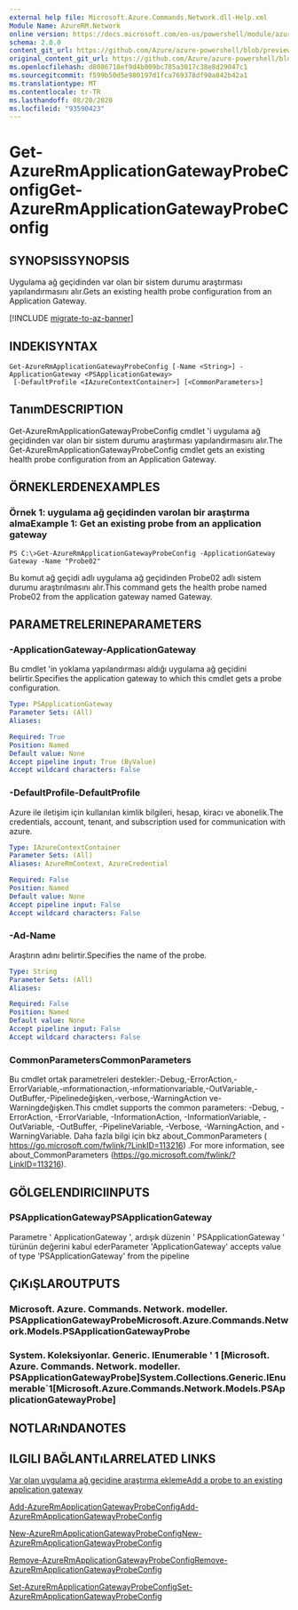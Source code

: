 ```yaml
---
external help file: Microsoft.Azure.Commands.Network.dll-Help.xml
Module Name: AzureRM.Network
online version: https://docs.microsoft.com/en-us/powershell/module/azurerm.network/get-azurermapplicationgatewayprobeconfig
schema: 2.0.0
content_git_url: https://github.com/Azure/azure-powershell/blob/preview/src/ResourceManager/Network/Commands.Network/help/Get-AzureRmApplicationGatewayProbeConfig.md
original_content_git_url: https://github.com/Azure/azure-powershell/blob/preview/src/ResourceManager/Network/Commands.Network/help/Get-AzureRmApplicationGatewayProbeConfig.md
ms.openlocfilehash: d8086718ef9d4b009bc785a3017c38e8d29047c1
ms.sourcegitcommit: f599b50d5e980197d1fca769378df90a842b42a1
ms.translationtype: MT
ms.contentlocale: tr-TR
ms.lasthandoff: 08/20/2020
ms.locfileid: "93590423"
---
```

# <span data-ttu-id="74041-101">Get-AzureRmApplicationGatewayProbeConfig</span><span class="sxs-lookup"><span data-stu-id="74041-101">Get-AzureRmApplicationGatewayProbeConfig</span></span>

## <span data-ttu-id="74041-102">SYNOPSIS</span><span class="sxs-lookup"><span data-stu-id="74041-102">SYNOPSIS</span></span>
<span data-ttu-id="74041-103">Uygulama ağ geçidinden var olan bir sistem durumu araştırması yapılandırmasını alır.</span><span class="sxs-lookup"><span data-stu-id="74041-103">Gets an existing health probe configuration from an Application Gateway.</span></span>

[!INCLUDE [migrate-to-az-banner](../../includes/migrate-to-az-banner.md)]

## <span data-ttu-id="74041-104">INDEKI</span><span class="sxs-lookup"><span data-stu-id="74041-104">SYNTAX</span></span>

```
Get-AzureRmApplicationGatewayProbeConfig [-Name <String>] -ApplicationGateway <PSApplicationGateway>
 [-DefaultProfile <IAzureContextContainer>] [<CommonParameters>]
```

## <span data-ttu-id="74041-105">Tanım</span><span class="sxs-lookup"><span data-stu-id="74041-105">DESCRIPTION</span></span>
<span data-ttu-id="74041-106">Get-AzureRmApplicationGatewayProbeConfig cmdlet 'i uygulama ağ geçidinden var olan bir sistem durumu araştırması yapılandırmasını alır.</span><span class="sxs-lookup"><span data-stu-id="74041-106">The Get-AzureRmApplicationGatewayProbeConfig cmdlet gets an existing health probe configuration from an Application Gateway.</span></span>

## <span data-ttu-id="74041-107">ÖRNEKLERDEN</span><span class="sxs-lookup"><span data-stu-id="74041-107">EXAMPLES</span></span>

### <span data-ttu-id="74041-108">Örnek 1: uygulama ağ geçidinden varolan bir araştırma alma</span><span class="sxs-lookup"><span data-stu-id="74041-108">Example 1: Get an existing probe from an application gateway</span></span>
```
PS C:\>Get-AzureRmApplicationGatewayProbeConfig -ApplicationGateway Gateway -Name "Probe02"
```

<span data-ttu-id="74041-109">Bu komut ağ geçidi adlı uygulama ağ geçidinden Probe02 adlı sistem durumu araştırılmasını alır.</span><span class="sxs-lookup"><span data-stu-id="74041-109">This command gets the health probe named Probe02 from the application gateway named Gateway.</span></span>

## <span data-ttu-id="74041-110">PARAMETRELERINE</span><span class="sxs-lookup"><span data-stu-id="74041-110">PARAMETERS</span></span>

### <span data-ttu-id="74041-111">-ApplicationGateway</span><span class="sxs-lookup"><span data-stu-id="74041-111">-ApplicationGateway</span></span>
<span data-ttu-id="74041-112">Bu cmdlet 'in yoklama yapılandırması aldığı uygulama ağ geçidini belirtir.</span><span class="sxs-lookup"><span data-stu-id="74041-112">Specifies the application gateway to which this cmdlet gets a probe configuration.</span></span>

```yaml
Type: PSApplicationGateway
Parameter Sets: (All)
Aliases: 

Required: True
Position: Named
Default value: None
Accept pipeline input: True (ByValue)
Accept wildcard characters: False
```

### <span data-ttu-id="74041-113">-DefaultProfile</span><span class="sxs-lookup"><span data-stu-id="74041-113">-DefaultProfile</span></span>
<span data-ttu-id="74041-114">Azure ile iletişim için kullanılan kimlik bilgileri, hesap, kiracı ve abonelik.</span><span class="sxs-lookup"><span data-stu-id="74041-114">The credentials, account, tenant, and subscription used for communication with azure.</span></span>

```yaml
Type: IAzureContextContainer
Parameter Sets: (All)
Aliases: AzureRmContext, AzureCredential

Required: False
Position: Named
Default value: None
Accept pipeline input: False
Accept wildcard characters: False
```

### <span data-ttu-id="74041-115">-Ad</span><span class="sxs-lookup"><span data-stu-id="74041-115">-Name</span></span>
<span data-ttu-id="74041-116">Araştırın adını belirtir.</span><span class="sxs-lookup"><span data-stu-id="74041-116">Specifies the name of the probe.</span></span>

```yaml
Type: String
Parameter Sets: (All)
Aliases: 

Required: False
Position: Named
Default value: None
Accept pipeline input: False
Accept wildcard characters: False
```

### <span data-ttu-id="74041-117">CommonParameters</span><span class="sxs-lookup"><span data-stu-id="74041-117">CommonParameters</span></span>
<span data-ttu-id="74041-118">Bu cmdlet ortak parametreleri destekler:-Debug,-ErrorAction,-ErrorVariable,-ınformationaction,-ınformationvariable,-OutVariable,-OutBuffer,-Pipelinedeğişken,-verbose,-WarningAction ve-Warningdeğişken.</span><span class="sxs-lookup"><span data-stu-id="74041-118">This cmdlet supports the common parameters: -Debug, -ErrorAction, -ErrorVariable, -InformationAction, -InformationVariable, -OutVariable, -OutBuffer, -PipelineVariable, -Verbose, -WarningAction, and -WarningVariable.</span></span> <span data-ttu-id="74041-119">Daha fazla bilgi için bkz about_CommonParameters ( https://go.microsoft.com/fwlink/?LinkID=113216) .</span><span class="sxs-lookup"><span data-stu-id="74041-119">For more information, see about_CommonParameters (https://go.microsoft.com/fwlink/?LinkID=113216).</span></span>

## <span data-ttu-id="74041-120">GÖLGELENDIRICI</span><span class="sxs-lookup"><span data-stu-id="74041-120">INPUTS</span></span>

### <span data-ttu-id="74041-121">PSApplicationGateway</span><span class="sxs-lookup"><span data-stu-id="74041-121">PSApplicationGateway</span></span>
<span data-ttu-id="74041-122">Parametre ' ApplicationGateway ', ardışık düzenin ' PSApplicationGateway ' türünün değerini kabul eder</span><span class="sxs-lookup"><span data-stu-id="74041-122">Parameter 'ApplicationGateway' accepts value of type 'PSApplicationGateway' from the pipeline</span></span>

## <span data-ttu-id="74041-123">ÇıKıŞLAR</span><span class="sxs-lookup"><span data-stu-id="74041-123">OUTPUTS</span></span>

### <span data-ttu-id="74041-124">Microsoft. Azure. Commands. Network. modeller. PSApplicationGatewayProbe</span><span class="sxs-lookup"><span data-stu-id="74041-124">Microsoft.Azure.Commands.Network.Models.PSApplicationGatewayProbe</span></span>

### <span data-ttu-id="74041-125">System. Koleksiyonlar. Generic. IEnumerable ' 1 [Microsoft. Azure. Commands. Network. modeller. PSApplicationGatewayProbe]</span><span class="sxs-lookup"><span data-stu-id="74041-125">System.Collections.Generic.IEnumerable\`1[Microsoft.Azure.Commands.Network.Models.PSApplicationGatewayProbe]</span></span>

## <span data-ttu-id="74041-126">NOTLARıNDA</span><span class="sxs-lookup"><span data-stu-id="74041-126">NOTES</span></span>

## <span data-ttu-id="74041-127">ILGILI BAĞLANTıLAR</span><span class="sxs-lookup"><span data-stu-id="74041-127">RELATED LINKS</span></span>

[<span data-ttu-id="74041-128">Var olan uygulama ağ geçidine araştırma ekleme</span><span class="sxs-lookup"><span data-stu-id="74041-128">Add a probe to an existing application gateway</span></span>](https://azure.microsoft.com/en-us/documentation/articles/application-gateway-create-probe-ps/#add-a-probe-to-an-existing-application-gateway)

[<span data-ttu-id="74041-129">Add-AzureRmApplicationGatewayProbeConfig</span><span class="sxs-lookup"><span data-stu-id="74041-129">Add-AzureRmApplicationGatewayProbeConfig</span></span>]()

[<span data-ttu-id="74041-130">New-AzureRmApplicationGatewayProbeConfig</span><span class="sxs-lookup"><span data-stu-id="74041-130">New-AzureRmApplicationGatewayProbeConfig</span></span>]()

[<span data-ttu-id="74041-131">Remove-AzureRmApplicationGatewayProbeConfig</span><span class="sxs-lookup"><span data-stu-id="74041-131">Remove-AzureRmApplicationGatewayProbeConfig</span></span>]()

[<span data-ttu-id="74041-132">Set-AzureRmApplicationGatewayProbeConfig</span><span class="sxs-lookup"><span data-stu-id="74041-132">Set-AzureRmApplicationGatewayProbeConfig</span></span>]()

